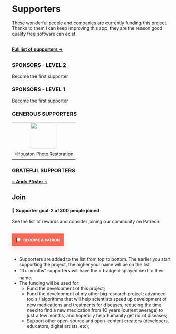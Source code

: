 # Supporters

These wonderful people and companies are currently funding this project. Thanks to them I can keep improving this app, they are the reason good quality free software can exist.

<h4 style="margin: 32px 0px;">
  <a target="_blank" href="https://github.com/aleksey-hoffman/sigma-file-manager/blob/main/BAKERS.md">Full list of supporters →</a>
</h4>

### SPONSORS - LEVEL 2
Become the first supporter

### SPONSORS - LEVEL 1
Become the first supporter

### GENEROUS SUPPORTERS
<table>
  <tbody>
    <tr>
      <td align="center" valign="middle">
        <a href="https://www.photoancestry.com/" title="Houston Photo Restoration">
          <img width="80px" height="80px" src="https://www.photoancestry.com/images/photo-restoration-houston.png">
        </a>
      </td>
    </tr>
    <tr>
      <td align="center" valign="middle">
        <a href="https://www.photoancestry.com/" title="Houston Photo Restoration">⭐Houston Photo Restoration</a>
      </td>
    </tr>
  </tbody>
</table>

### GRATEFUL SUPPORTERS

<div>
  <a href="https://github.com/andyundso" title="Andy Pfister">
    <b>~ Andy Pfister ~</b>
  </a>
</div>


## Join

#### 🎉 Supporter goal: 2 of 300 people joined

See the list of rewards and consider joining our community on Patreon:

<a target="_blank" href="https://patreon.com/sigma_file_manager">
  <img
    src="./.github/media/patreon_button.png"
    width="164px"
    style="box-shadow: 0px 6px 24px rgb(255, 66, 77, 0.2); margin: 16px 0"
  />
</a>

- Supporters are added to the list from top to bottom. The earlier you start supporting the project, the higher your name will be on the list.
- "3+ months" supporters will have the ⭐ badge displayed next to their name.
- The funding will be used for:
  - Fund the development of this project;
  - Fund the development of my other big research project: advanced tools / algorithms that will help scientists speed up development of new medications and treatments for diseases, reducing the time need to find a new medication from 10 years (current average) to just a few months, and hopefully help humanity get rid of diseases;
  - Support other open-source and open-content creators (developers, educators, digital artists, etc);

